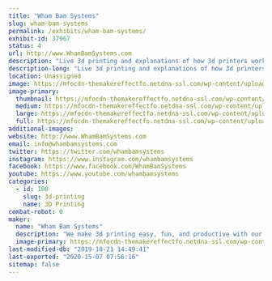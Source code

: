 ```yaml
---
title: "Wham Bam Systems"
slug: wham-bam-systems
permalink: /exhibits/wham-bam-systems/
exhibit-id: 37967
status: 4
url: http://www.WhamBamSystems.com
description: "Live 3d printing and explanations of how 3d printers work with a 3d printed souvenir for the kids to take away. "
description-long: "Live 3d printing and explanations of how 3d printers work with a 3d printed souvenir for the kids to take away. Raffles and giveaways with no purchase necessary. Demonstrations of how our products work in live 3d printing situations."
location: Unassigned
image: https://mfocdn-themakereffectfo.netdna-ssl.com/wp-content/uploads/2019/09/cover2-1024x447.png
image-primary:
  thumbnail: https://mfocdn-themakereffectfo.netdna-ssl.com/wp-content/uploads/2019/09/cover2-150x150.png
  medium: https://mfocdn-themakereffectfo.netdna-ssl.com/wp-content/uploads/2019/09/cover2-300x131.png
  large: https://mfocdn-themakereffectfo.netdna-ssl.com/wp-content/uploads/2019/09/cover2-1024x447.png
  full: https://mfocdn-themakereffectfo.netdna-ssl.com/wp-content/uploads/2019/09/cover2.png
additional-images:
website: http://www.WhamBamSystems.com
email: info@whambamsystems.com
twitter: https://twitter.com/whambamsystems
instagram: https://www.instagram.com/whambamsystems
facebook: https://www.facebook.com/WhamBamSystems
youtube: https://www.youtube.com/whambamsystems
categories:
  - id: 108
    slug: 3d-printing
    name: 3D Printing
combat-robot: 0
maker:
  name: "Wham Bam Systems"
  description: "We make 3d printing easy, fun, and productive with our 3d printer accessories."
  image-primary: https://mfocdn-themakereffectfo.netdna-ssl.com/wp-content/uploads/2019/09/whambamhorizshadowsmall-300x54.jpg
last-modified-db: "2019-10-21 14:49:41"
last-exported: "2020-15-07 07:56:16"
sitemap: false
---
```

